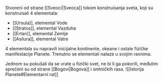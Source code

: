 Stvoreni od strane [[Sveoci|Sveoca]] tokom konstruisanja sveta, koji su konstruisali 4 elementala:
- [[Ursula]], elemental Vode
- [[Stratos]], elemental Vazduha
- [[Ertan]], elemental Zemlje
- [[Asilura]], elemental Vatre

4 elementala su napravili inicijalne kontinente, okeane i ostale fizičke manifestacije Planete.
Trenutno se elementali nalaze u svojim ravnima.

Jednom su pokušali da se vrate u fizički svet, ne bi li ga pokorili, međutim sprečeni su od strane [[Bogovi|Bogova]] i smtničkih rasa.
![[Istorija Planete#Elementarni rat]]
